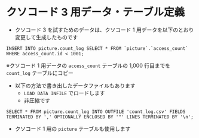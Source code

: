 # クソコード 3 用データ・テーブル定義

- クソコード 3 を試すためのデータは、クソコード 1 用データを以下のとおり変更して生成したものです

```sql:
INSERT INTO picture.count_log SELECT * FROM `picture`.`access_count` WHERE access_count.id < 1001;
```

※クソコード 1 用データの `access_count` テーブルの 1,000 行目までを `count_log` テーブルにコピー

- 以下の方法で書き出したデータファイルもあります
  - `LOAD DATA INFILE` でロードします
  - 非圧縮です

```sql:
SELECT * FROM picture.count_log INTO OUTFILE 'count_log.csv' FIELDS TERMINATED BY ',' OPTIONALLY ENCLOSED BY '"' LINES TERMINATED BY '\n';
```

- クソコード 1 用の `picture` テーブルも使用します
